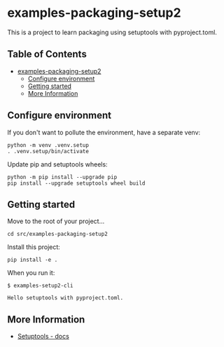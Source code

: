 # examples-packaging-setup2

This is a project to learn packaging using setuptools with pyproject.toml.

<!-- /* spell-checker:words setuptools */ -->

## Table of Contents <!-- omit in toc -->

- [examples-packaging-setup2](#examples-packaging-setup2)
  - [Configure environment](#configure-environment)
  - [Getting started](#getting-started)
  - [More Information](#more-information)


## Configure environment

If you don't want to pollute the environment, have a separate venv:

```shell
python -m venv .venv.setup
. .venv.setup/bin/activate
```

Update pip and setuptools wheels:

```shell
python -m pip install --upgrade pip
pip install --upgrade setuptools wheel build
```


## Getting started

Move to the root of your project...

```shell
cd src/examples-packaging-setup2
```

Install this project:

```shell
pip install -e .
```

When you run it:

```console
$ examples-setup2-cli

Hello setuptools with pyproject.toml.
```


## More Information

- [Setuptools - docs](/docs/packaging/setuptools.md)
